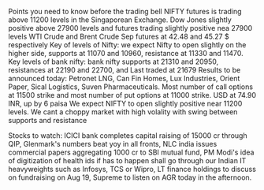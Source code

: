 Points you need to know before the trading bell
NIFTY futures is trading above 11200 levels in the Singaporean Exchange. Dow Jones slightly positive above 27900 levels and futures trading slightly positive nea 27900 levels
WTI Crude and Brent Crude Sep futures at 42.48 and 45.27 $ respectively
Key of levels of Nifty: we expect Nifty to open slightly on the higher side, supports at 11070 and 10960, resistance at 11330 and 11470.
Key levels of bank nifty: bank nifty supports at 21310 and 20950, resistances at 22190 and 22700, and Last traded at 21679
Results to be announced today: Petronet LNG, Can Fin Homes, Lux Industries, Orient Paper, Sical Logistics, Suven Pharmaceuticals.
Most number of call options at 11500 strike and most number of put options at 11000 strike.
USD at 74.90 INR, up by 6 paisa
We expect NIFTY to open slightly positive near 11200 levels. We cant a choppy market with high volality with swing between supports and resistance

Stocks to watch: ICICI bank completes capital raising of 15000 cr through QIP, Glenmark's numbers beat yoy in all fronts, NLC india issues commercial papers aggregating 1000 cr to SBI mutual fund, PM Modi's idea of digitization of health ids if has to happen shall go through our Indian IT heavyweights such as Infosys, TCS or Wipro, LT finance holdings to discuss on fundraising on Aug 19, Supreme to listen on AGR today in the afternoon.
